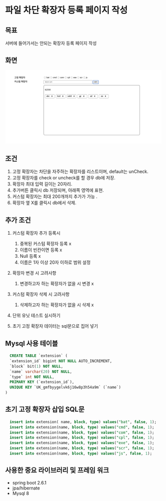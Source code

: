 # 파일 차단 확장자 등록 페이지 작성
## 목표
서버에 들어가서는 안되는 확장자 등록 페이지 작성

## 화면
![view](image/파일확장자차단.png)

## 조건
  1. 고정 확장자는 차단을 자주하는 확장자를 리스트이며, default는 unCheck. 
  2. 고정 확장자를 check or uncheck를 할 경우 db에 저장.
  3. 확장자 최대 입력 길이는 20자리.
  4. 추가버튼 클릭시 db 저장되며, 아래쪽 영역에 표현.
  5. 커스텀 확장자는 최대 200개까지 추가가 가능 .
  6. 확장자 옆 X를 클릭시 db에서 삭제.
  
## 추가 조건
  1. 커스텀 확장자 추가 등록시
      1. 중복된 커스텀 확장자 등록 x
      2. 이름이 빈칸이면 등록 x
      3. Null 등록 x
      4. 이름은 1자 이상 20자 이하로 범위 설정
    
  2. 확장자 변경 시 고려사항
      1. 변경하고자 하는 확장자가 없을 시 변경 x
    
  3. 커스텀 확장자 삭제 시 고려사항
      1. 삭제하고자 하는 확장자가 없을 시 삭제 x
    
  4. 단위 유닛 테스트 실시하기
  5. 초기 고정 확장자 데이터는 sql문으로 집어 넣기
## Mysql 사용 테이블
```sql
  CREATE TABLE `extension` (
  `extension_id` bigint NOT NULL AUTO_INCREMENT,
  `block` bit(1) NOT NULL,
  `name` varchar(20) NOT NULL,
  `type` int NOT NULL,
  PRIMARY KEY (`extension_id`),
  UNIQUE KEY `UK_gmfbyygelvk6j16w8p3h54a9m` (`name`)
) 
```

## 초기 고정 확장자 삽입 SQL문
```sql
  insert into extension( name, block, type) values("bat", false, 1);
  insert into extension(name, block, type) values("cmd", false, 1);
  insert into extension(name, block, type) values("com", false, 1);
  insert into extension(name, block, type) values("cpl", false, 1);
  insert into extension(name, block, type) values("exe", false, 1);
  insert into extension(name, block, type) values("scr", false, 1);
  insert into extension(name, block, type) values("js", false, 1);
```

## 사용한 중요 라이브러리 및 프레임 워크
- spring boot 2.6.1
- jpa/hibernate
- Mysql 8
